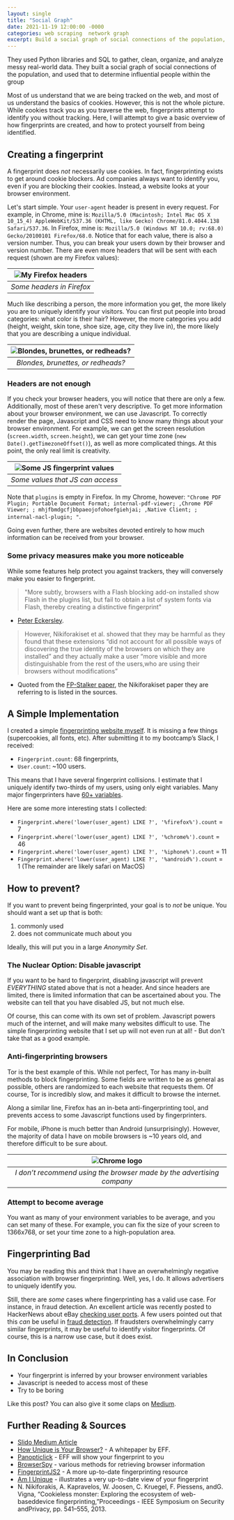 ```yaml
---
layout: single
title: "Social Graph"
date: 2021-11-19 12:00:00 -0000
categories: web scraping  network graph 
excerpt: Build a social graph of social connections of the population, and used that to determine influential people within the group.
---
```



They used Python libraries and SQL to gather, clean, organize, and analyze messy real-world data. They built a social graph of social connections of the population, and used that to determine influential people within the group

Most of us understand that we are being tracked on the web, and most of us understand the basics of cookies. However, this is not the whole picture. While cookies track you as you traverse the web, fingerprints attempt to identify you without tracking. Here, I will attempt to give a basic overview of how fingerprints are created, and how to protect yourself from being identified.

## Creating a fingerprint
A fingerprint does _not_ necessarily use cookies. In fact, fingerprinting exists to get around cookie blockers. Ad companies always want to identify you, even if you are blocking their cookies. Instead, a website looks at your browser environment.

Let's start simple. Your `user-agent` header is present in every request. For example, in Chrome, mine is: `Mozilla/5.0 (Macintosh; Intel Mac OS X 10_15_4) AppleWebKit/537.36 (KHTML, like Gecko) Chrome/81.0.4044.138 Safari/537.36`. In Firefox, mine is: `Mozilla/5.0 (Windows NT 10.0; rv:68.0) Gecko/20100101 Firefox/68.0`. Notice that for each value, there is also a version number. Thus, you can break your users down by their browser and version number. There are even more headers that will be sent with each request (shown are my Firefox values):

| ![My Firefox headers](/assets/images/blogs/firefox_headers.png "Firefox headers") |
|:--:|
| *Some headers in Firefox* |

Much like describing a person, the more information you get, the more likely you are to uniquely identify your visitors. You can first put people into broad categories: what color is their hair? However, the more categories you add (height, weight, skin tone, shoe size, age, city they live in), the more likely that you are describing a unique individual.

| ![Blondes, brunettes, or redheads?](/assets/images/blogs/matrix_code.jpeg "Blondes, brunettes, or redheads?") |
|:--:|
| *Blondes, brunettes, or redheads?* |

### Headers are not enough
If you check your browser headers, you will notice that there are only a few. Additionally, most of these aren't very descriptive. To get more information about your browser environment, we can use Javascript. To correctly render the page, Javascript and CSS need to know many things about your browser environment. For example, we can get the screen resolution (`screen.width`, `screen.height`), we can get your time zone (`new Date().getTimezoneOffset()`), as well as more complicated things. At this point, the only real limit is creativity. 


| ![Some JS fingerprint values](/assets/images/blogs/js_fingerprint.png "Some JS fingerprint values") |
|:--:|
| *Some values that JS can access* |

Note that `plugins` is empty in Firefox. In my Chrome, however: `"Chrome PDF Plugin; Portable Document Format; internal-pdf-viewer; ,Chrome PDF Viewer; ; mhjfbmdgcfjbbpaeojofohoefgiehjai; ,Native Client; ; internal-nacl-plugin; "`.

Going even further, there are websites devoted entirely to how much information can be received from your browser.

### Some privacy measures make you more noticeable
While some features help protect you against trackers, they will conversely make you easier to fingerprint. 

>"More subtly, browsers with a Flash blocking add-on installed show Flash in the plugins list, but fail to obtain a list of system fonts via Flash, thereby creating a distinctive fingerprint" 

- [Peter Eckersley](https://panopticlick.eff.org/static/browser-uniqueness.pdf).

> However, Nikiforakiset et al. showed that they may be harmful as they found that these extensions “did not account for all possible ways of discovering the true identity of the browsers on which they are installed” and they actually make a user “more visible and more distinguishable from the rest of the users,who are using their browsers without modifications”

- Quoted from the [FP-Stalker paper](https://hal.inria.fr/hal-01652021/document), the Nikiforakiset paper they are referring to is listed in the sources.

## A Simple Implementation
I created a simple [fingerprinting website myself](https://creepy-tracker.herokuapp.com/). It is missing a few things (supercookies, all fonts, etc). After submitting it to my bootcamp’s Slack, I received: 
- `Fingerprint.count`: 68 fingerprints, 
- `User.count`: ~100 users.  

This means that I have several fingerprint collisions. I estimate that I uniquely identify two-thirds of my users, using only eight variables. Many major fingerprinters have [60+ variables](https://amiunique.org/fp).

Here are some more interesting stats I collected:

- `Fingerprint.where('lower(user_agent) LIKE ?', '%firefox%').count` = 7
- `Fingerprint.where('lower(user_agent) LIKE ?', '%chrome%').count` = 46
- `Fingerprint.where('lower(user_agent) LIKE ?', '%iphone%').count` = 11
- `Fingerprint.where('lower(user_agent) LIKE ?', '%android%').count` = 1
(The remainder are likely safari on MacOS)

## How to prevent?
If you want to prevent being fingerprinted, your goal is to _not_ be unique. You should want a set up that is both:

1. commonly used
2. does not communicate much about you

Ideally, this will put you in a large _Anonymity Set_.

### The Nuclear Option: Disable javascript
If you want to be hard to fingerprint, disabling javascript will prevent *EVERYTHING* stated above that is not a header. And since headers are limited, there is limited information that can be ascertained about you. The website can tell that you have disabled JS, but not much else.

Of course, this can come with its own set of problem. Javascript powers much of the internet, and will make many websites difficult to use. The simple fingerprinting website that I set up will not even run at all! - But don't take that as a good example. 

### Anti-fingerprinting browsers
Tor is the best example of this. While not perfect, Tor has many in-built methods to block fingerprinting. Some fields are written to be as general as possible, others are randomized to each website that requests them. Of course, Tor is incredibly slow, and makes it difficult to browse the internet.

Along a similar line, Firefox has an in-beta anti-fingerprinting tool, and prevents access to some Javascript functions used by fingerprinters.

For mobile, iPhone is much better than Android (unsurprisingly). However, the majority of data I have on mobile browsers is ~10 years old, and therefore difficult to be sure about.


| ![Chrome logo](/assets/images/blogs/chrome_logo.png "Chrome logo") |
|:--:|
| *I don’t recommend using the browser made by the advertising company* |

### Attempt to become average
You want as many of your environment variables to be average, and you can set many of these. For example, you can fix the size of your screen to 1366x768, or set your time zone to a high-population area.

## Fingerprinting Bad
You may be reading this and think that I have an overwhelmingly negative association with browser fingerprinting. Well, yes, I do. It allows advertisers to uniquely identify you.

Still, there are _some_ cases where fingerprinting has a valid use case. For instance, in fraud detection. An excellent article was recently posted to HackerNews about eBay [checking user ports](https://news.ycombinator.com/item?id=23246170). A few users pointed out that this _can_ be useful in [fraud detection](https://news.ycombinator.com/item?id=23250018). If fraudsters overwhelmingly carry similar fingerprints, it may be useful to identify visitor fingerprints. Of course, this is a narrow use case, but it does exist.

## In Conclusion
- Your fingerprint is inferred by your browser environment variables
- Javascript is needed to access most of these
- Try to be boring

Like this post? You can also give it some claps on [Medium](https://blog.usejournal.com/your-browser-fingerprint-66fef468c501).

## Further Reading & Sources
- [Slido Medium Article](https://medium.com/slido-dev-blog/we-collected-500-000-browser-fingerprints-here-is-what-we-found-82c319464dc9)
- [How Unique is Your Browser?](https://panopticlick.eff.org/static/browser-uniqueness.pdf) - A whitepaper by EFF.
- [Panopticlick](https://panopticlick.eff.org/) - EFF will show your fingerprint to you
- [BrowserSpy](http://browserspy.dk/) - various methods for retrieving browser information
- [FingerprintJS2](https://github.com/Valve/fingerprintjs2) - A more up-to-date fingerprinting resource
- [Am I Unique](https://amiunique.org/fp) - illustrates a very up-to-date view of your fingerprint
- N. Nikiforakis, A. Kapravelos, W. Joosen, C. Kruegel, F. Piessens, andG. Vigna, “Cookieless monster: Exploring the ecosystem of web-baseddevice fingerprinting,”Proceedings - IEEE Symposium on Security andPrivacy, pp. 541–555, 2013.

